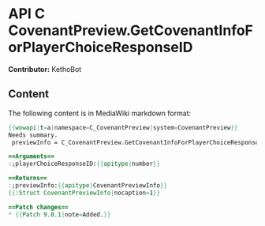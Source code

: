 # API C CovenantPreview.GetCovenantInfoForPlayerChoiceResponseID

**Contributor:** KethoBot

## Content

The following content is in MediaWiki markdown format:

```mediawiki
{{wowapi|t=a|namespace=C_CovenantPreview|system=CovenantPreview}}
Needs summary.
 previewInfo = C_CovenantPreview.GetCovenantInfoForPlayerChoiceResponseID(playerChoiceResponseID)

==Arguments==
:;playerChoiceResponseID:{{apitype|number}}

==Returns==
:;previewInfo:{{apitype|CovenantPreviewInfo}}
{{:Struct CovenantPreviewInfo|nocaption=1}}

==Patch changes==
* {{Patch 9.0.1|note=Added.}}
```